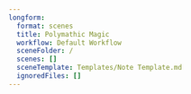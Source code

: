 ```yaml
---
longform:
  format: scenes
  title: Polymathic Magic
  workflow: Default Workflow
  sceneFolder: /
  scenes: []
  sceneTemplate: Templates/Note Template.md
  ignoredFiles: []
---
```

